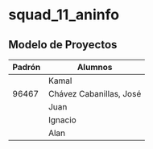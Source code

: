 # squad_11_aninfo

## Modelo de Proyectos

| Padrón | Alumnos                 |
|--------|-------------------------|
|        | Kamal                   |
|  96467 | Chávez Cabanillas, José |
|        | Juan                    |
|        | Ignacio                 |
|        | Alan                    |
